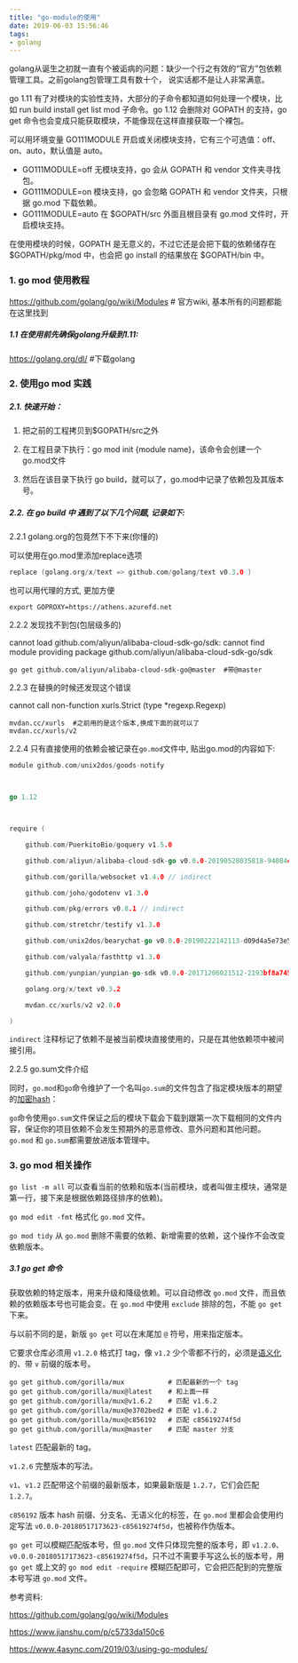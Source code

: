 ```yaml
---
title: "go-module的使用"
date: 2019-06-03 15:56:46
tags:
- golang
---
```




golang从诞生之初就一直有个被诟病的问题：缺少一个行之有效的“官方”包依赖管理工具。之前golang包管理工具有数十个， 说实话都不是让人非常满意。

go 1.11 有了对模块的实验性支持，大部分的子命令都知道如何处理一个模块，比如 run build install get list mod 子命令。go 1.12 会删除对 GOPATH 的支持，go get 命令也会变成只能获取模块，不能像现在这样直接获取一个裸包。





可以用环境变量 GO111MODULE 开启或关闭模块支持，它有三个可选值：off、on、auto，默认值是 auto。

- GO111MODULE=off 无模块支持，go 会从 GOPATH 和 vendor 文件夹寻找包。
- GO111MODULE=on 模块支持，go 会忽略 GOPATH 和 vendor 文件夹，只根据 go.mod 下载依赖。
- GO111MODULE=auto 在 $GOPATH/src 外面且根目录有 go.mod 文件时，开启模块支持。

在使用模块的时候，GOPATH 是无意义的，不过它还是会把下载的依赖储存在 $GOPATH/pkg/mod 中，也会把 go install 的结果放在 $GOPATH/bin 中。

<!-- more -->

### 1. go mod 使用教程

https://github.com/golang/go/wiki/Modules # 官方wiki, 基本所有的问题都能在这里找到



##### 1.1 在使用前先确保golang升级到1.11:

https://golang.org/dl/ #下载golang



### 2. 使用go mod 实践



##### 2.1. 快速开始：

1. 把之前的工程拷贝到$GOPATH/src之外

2. 在工程目录下执行：go mod init {module name}，该命令会创建一个go.mod文件

3. 然后在该目录下执行 go build，就可以了，go.mod中记录了依赖包及其版本号。

   

##### 2.2. 在 go build 中 遇到了以下几个问题, 记录如下:



2.2.1 golang.org的包竟然下不下来(你懂的)

可以使用在go.mod里添加replace选项

```go
replace (golang.org/x/text => github.com/golang/text v0.3.0 )
```

 也可以用代理的方式, 更加方便

```shell
export GOPROXY=https://athens.azurefd.net
```



2.2.2 发现找不到包(包层级多的)

cannot load github.com/aliyun/alibaba-cloud-sdk-go/sdk: cannot find module providing package github.com/aliyun/alibaba-cloud-sdk-go/sdk

```shell
go get github.com/aliyun/alibaba-cloud-sdk-go@master  #带@master
```



2.2.3 在替换的时候还发现这个错误

cannot call non-function xurls.Strict (type *regexp.Regexp)

```shell
mvdan.cc/xurls  #之前用的是这个版本,换成下面的就可以了
mvdan.cc/xurls/v2
```



2.2.4  只有直接使用的依赖会被记录在`go.mod`文件中, 贴出go.mod的内容如下:

```go
module github.com/unix2dos/goods-notify



go 1.12



require (

	github.com/PuerkitoBio/goquery v1.5.0

	github.com/aliyun/alibaba-cloud-sdk-go v0.0.0-20190528035818-94084c920892

	github.com/gorilla/websocket v1.4.0 // indirect

	github.com/joho/godotenv v1.3.0

	github.com/pkg/errors v0.8.1 // indirect

	github.com/stretchr/testify v1.3.0

	github.com/unix2dos/bearychat-go v0.0.0-20190222142113-d09d4a5e73e5

	github.com/valyala/fasthttp v1.3.0

	github.com/yunpian/yunpian-go-sdk v0.0.0-20171206021512-2193bf8a7459

	golang.org/x/text v0.3.2

	mvdan.cc/xurls/v2 v2.0.0

)
```



`indirect` 注释标记了依赖不是被当前模块直接使用的，只是在其他依赖项中被间接引用。



2.2.5  go.sum文件介绍

同时，`go.mod`和`go`命令维护了一个名叫`go.sum`的文件包含了指定模块版本的期望的[加密hash](https://golang.org/cmd/go/#hdr-Module_downloading_and_verification)：

`go`命令使用`go.sum`文件保证之后的模块下载会下载到跟第一次下载相同的文件内容，保证你的项目依赖不会发生预期外的恶意修改、意外问题和其他问题。`go.mod` 和 `go.sum`都需要放进版本管理中。



### 3. go mod 相关操作

`go list -m all`  可以查看当前的依赖和版本(当前模块，或者叫做主模块，通常是第一行，接下来是根据依赖路径排序的依赖)。



`go mod edit -fmt` 格式化 `go.mod` 文件。



 `go mod tidy` 从 `go.mod` 删除不需要的依赖、新增需要的依赖，这个操作不会改变依赖版本。



##### 3.1 go get 命令

获取依赖的特定版本，用来升级和降级依赖。可以自动修改 `go.mod` 文件，而且依赖的依赖版本号也可能会变。在 `go.mod` 中使用 `exclude` 排除的包，不能 `go get` 下来。



与以前不同的是，新版 `go get` 可以在末尾加 `@` 符号，用来指定版本。

它要求仓库必须用 `v1.2.0` 格式打 tag，像 `v1.2` 少个零都不行的，必须是[语义化](https://semver.org/lang/zh-CN/)的、带 `v` 前缀的版本号。



```
go get github.com/gorilla/mux           # 匹配最新的一个 tag
go get github.com/gorilla/mux@latest    # 和上面一样
go get github.com/gorilla/mux@v1.6.2    # 匹配 v1.6.2
go get github.com/gorilla/mux@e3702bed2 # 匹配 v1.6.2
go get github.com/gorilla/mux@c856192   # 匹配 c85619274f5d
go get github.com/gorilla/mux@master    # 匹配 master 分支
```



`latest` 匹配最新的 tag。

`v1.2.6` 完整版本的写法。

`v1`、`v1.2` 匹配带这个前缀的最新版本，如果最新版是 `1.2.7`，它们会匹配 `1.2.7`。

`c856192` 版本 hash 前缀、分支名、无语义化的标签，在 `go.mod` 里都会会使用约定写法 `v0.0.0-20180517173623-c85619274f5d`，也被称作伪版本。

`go get` 可以模糊匹配版本号，但 `go.mod` 文件只体现完整的版本号，即 `v1.2.0`、`v0.0.0-20180517173623-c85619274f5d`，只不过不需要手写这么长的版本号，用 `go get` 或上文的 `go mod edit -require` 模糊匹配即可，它会把匹配到的完整版本号写进 `go.mod`  文件。





参考资料:

https://github.com/golang/go/wiki/Modules

https://www.jianshu.com/p/c5733da150c6

https://www.4async.com/2019/03/using-go-modules/